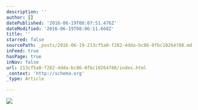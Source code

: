 ```yaml
---
description: ''
author: []
datePublished: '2016-06-19T08:07:51.476Z'
dateModified: '2016-06-19T08:06:11.668Z'
title: ''
starred: false
sourcePath: _posts/2016-06-19-213cf5a0-f282-4dda-bc86-0fbc10264788.md
inFeed: true
hasPage: true
inNav: false
url: 213cf5a0-f282-4dda-bc86-0fbc10264788/index.html
_context: 'http://schema.org'
_type: Article

---
```

![](https://the-grid-user-content.s3-us-west-2.amazonaws.com/208e0f50-f75a-4287-8253-bbc5ed69d9d9.jpg)